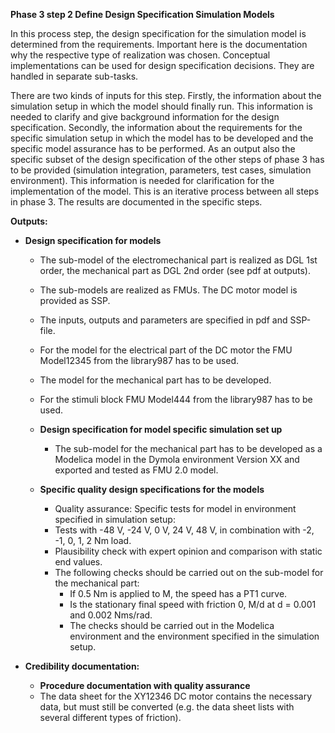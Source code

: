 **Phase 3 step 2 Define Design Specification Simulation Models**

In this process step, the design specification for the simulation model is determined from the requirements. Important here is the documentation why the respective type of realization was chosen. Conceptual implementations can be used for design specification decisions. They are handled in separate sub-tasks.

There are two kinds of inputs for this step. Firstly, the information about the simulation setup in which the model should finally run. This information is needed to clarify and give background information for the design specification. Secondly, the information about the requirements for the specific simulation setup in which the model has to be developed and the specific model assurance has to be performed.
As an output also the specific subset of the design specification of the other steps of phase 3 has to be provided (simulation integration, parameters, test cases, simulation environment). This information is needed for clarification for the implementation of the model. This is an iterative process between all steps in phase 3. The results are documented in the specific steps.

**Outputs:**
- **Design specification for models**
  - The sub-model of the electromechanical part is realized as DGL 1st order, the mechanical part as DGL 2nd order (see pdf at outputs).
  - The sub-models are realized as FMUs. The DC motor model is provided as SSP. 
  - The inputs, outputs and parameters are specified in pdf and SSP-file.
  - For the model for the electrical part of the DC motor the FMU Model12345 from the library987 has to be used. 
  - The model for the mechanical part has to be developed. 
  - For the stimuli block FMU Model444 from the library987 has to be used.
  - **Design specification for model specific simulation set up**
    - The sub-model for the mechanical part has to be developed as a Modelica model in the Dymola environment Version XX and exported and tested as FMU 2.0 model.

  - **Specific quality design specifications for the models**
    - Quality assurance: Specific tests for model in environment specified in simulation setup: 
    - Tests with -48 V, -24 V, 0 V, 24 V, 48 V, in combination with -2, -1, 0, 1, 2 Nm load. 
    - Plausibility check with expert opinion and comparison with static end values.
    - The following checks should be carried out on the sub-model for the mechanical part:
      - If 0.5 Nm is applied to M, the speed has a PT1 curve.
      - Is the stationary final speed with friction 0, M/d at d = 0.001 and 0.002 Nms/rad.
      - The checks should be carried out in the Modelica environment and the environment specified in the simulation setup.

- **Credibility documentation:**
  - **Procedure documentation with quality assurance**
  - The data sheet for the XY12346 DC motor contains the necessary data, but must still be converted (e.g. the data sheet lists with several different types of friction).